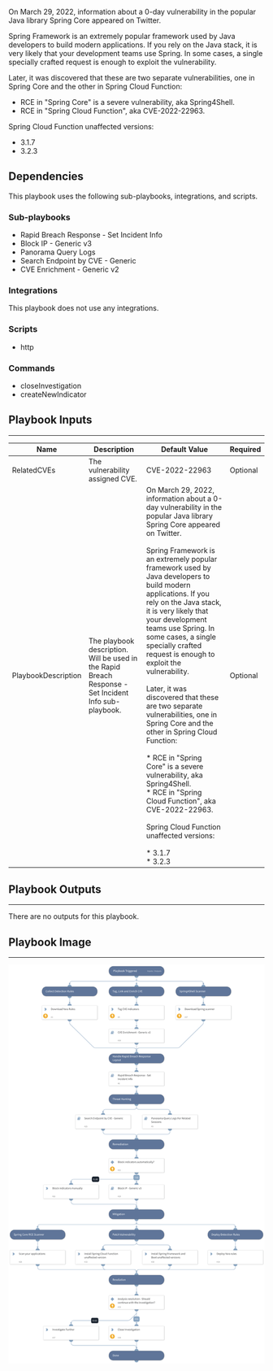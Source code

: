 On March 29, 2022, information about a 0-day vulnerability in the popular Java library Spring Core appeared on Twitter.

Spring Framework is an extremely popular framework used by Java developers to build modern applications. If you rely on the Java stack, it is very likely that your development teams use Spring. In some cases, a single specially crafted request is enough to exploit the vulnerability.

Later, it was discovered that these are two separate vulnerabilities, one in Spring Core and the other in Spring Cloud Function:

* RCE in "Spring Core" is a severe vulnerability, aka Spring4Shell.
* RCE in "Spring Cloud Function", aka CVE-2022-22963.

Spring Cloud Function unaffected versions:

* 3.1.7
* 3.2.3


## Dependencies
This playbook uses the following sub-playbooks, integrations, and scripts.

### Sub-playbooks
* Rapid Breach Response - Set Incident Info
* Block IP - Generic v3
* Panorama Query Logs
* Search Endpoint by CVE - Generic
* CVE Enrichment - Generic v2

### Integrations
This playbook does not use any integrations.

### Scripts
* http

### Commands
* closeInvestigation
* createNewIndicator

## Playbook Inputs
---

| **Name** | **Description** | **Default Value** | **Required** |
| --- | --- | --- | --- |
| RelatedCVEs | The vulnerability assigned CVE. | CVE-2022-22963​ | Optional |
| PlaybookDescription | The playbook description. Will be used in the Rapid Breach Response - Set Incident Info sub-playbook. | On March 29, 2022, information about a 0-day vulnerability in the popular Java library Spring Core appeared on Twitter.<br/><br/>Spring Framework is an extremely popular framework used by Java developers to build modern applications. If you rely on the Java stack, it is very likely that your development teams use Spring. In some cases, a single specially crafted request is enough to exploit the vulnerability.<br/><br/>Later, it was discovered that these are two separate vulnerabilities, one in Spring Core and the other in Spring Cloud Function:<br/><br/>* RCE in "Spring Core" is a severe vulnerability, aka Spring4Shell.<br/>* RCE in "Spring Cloud Function", aka CVE-2022-22963.<br/><br/>Spring Cloud Function unaffected versions:<br/><br/>* 3.1.7<br/>* 3.2.3 | Optional |

## Playbook Outputs
---
There are no outputs for this playbook.

## Playbook Image
---
![Spring Core and Cloud Function SpEL RCEs](https://raw.githubusercontent.com/demisto/content/82fc619a71e34c599be6c5a75f458abfa2f4c6f2/Packs/SpringRCEs/doc_files/Spring_Core_and_Cloud_Function_SpEL_RCEs.png)